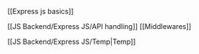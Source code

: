 


[[Express js basics]]



[[JS Backend/Express JS/API handling]]
[[Middlewares]]


[[JS Backend/Express JS/Temp|Temp]]

